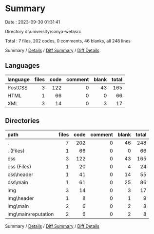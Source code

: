 # Summary

Date : 2023-09-30 01:31:41

Directory d:\\university\\sonya-web\\src

Total : 7 files,  202 codes, 0 comments, 46 blanks, all 248 lines

Summary / [Details](details.md) / [Diff Summary](diff.md) / [Diff Details](diff-details.md)

## Languages
| language | files | code | comment | blank | total |
| :--- | ---: | ---: | ---: | ---: | ---: |
| PostCSS | 3 | 122 | 0 | 43 | 165 |
| HTML | 1 | 66 | 0 | 0 | 66 |
| XML | 3 | 14 | 0 | 3 | 17 |

## Directories
| path | files | code | comment | blank | total |
| :--- | ---: | ---: | ---: | ---: | ---: |
| . | 7 | 202 | 0 | 46 | 248 |
| . (Files) | 1 | 66 | 0 | 0 | 66 |
| css | 3 | 122 | 0 | 43 | 165 |
| css (Files) | 1 | 20 | 0 | 4 | 24 |
| css\\header | 1 | 41 | 0 | 14 | 55 |
| css\\main | 1 | 61 | 0 | 25 | 86 |
| img | 3 | 14 | 0 | 3 | 17 |
| img\\header | 1 | 8 | 0 | 1 | 9 |
| img\\main | 2 | 6 | 0 | 2 | 8 |
| img\\main\\reputation | 2 | 6 | 0 | 2 | 8 |

Summary / [Details](details.md) / [Diff Summary](diff.md) / [Diff Details](diff-details.md)